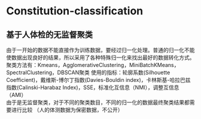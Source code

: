 # Constitution-classification
## 基于人体检的无监督聚类
由于一开始的数据不能直接作为训练数据，要经过归一化处理。普通的归一化不能使数据出现良好的结果，所以采用了各种特殊归一化来找出最好的数据转化方式。
聚类方法有：Kmeans，AgglomerativeClustering，MiniBatchKMeans，SpectralClustering，DBSCAN聚类
使用的指标：轮廓系数(Silhouette Coefficient)，戴维斯-博尔丁指数(Davies-Bouldin index)，卡林斯基-哈拉巴兹指数(Calinski-Harabaz Index)，SSE，标准化互信息（NMI），调整互信息（AMI）	
由于是无监督聚类，对于不同的聚类数目，不同的归一化的数据最终聚类结果都需要进行比较
（人的体测数据为保密数据，不公开）
